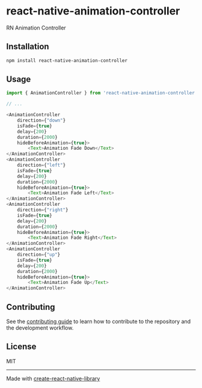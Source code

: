 # react-native-animation-controller
RN Animation Controller
## Installation

```sh
npm install react-native-animation-controller
```

## Usage

```js
import { AnimationController } from 'react-native-animation-controller';

// ...

<AnimationController
    direction={"down"}
    isFade={true}
    delay={200}
    duration={2000}
    hideBeforeAnimation={true}>
        <Text>Animation Fade Down</Text>
</AnimationController>
<AnimationController
    direction={"left"}
    isFade={true}
    delay={200}
    duration={2000}
    hideBeforeAnimation={true}>
        <Text>Animation Fade Left</Text>
</AnimationController>
<AnimationController
    direction={"right"}
    isFade={true}
    delay={200}
    duration={2000}
    hideBeforeAnimation={true}>
        <Text>Animation Fade Right</Text>
</AnimationController>
<AnimationController
    direction={"up"}
    isFade={true}
    delay={200}
    duration={2000}
    hideBeforeAnimation={true}>
        <Text>Animation Fade Up</Text>
</AnimationController>
```

## Contributing

See the [contributing guide](CONTRIBUTING.md) to learn how to contribute to the repository and the development workflow.

## License

MIT

---

Made with [create-react-native-library](https://github.com/callstack/react-native-builder-bob)
